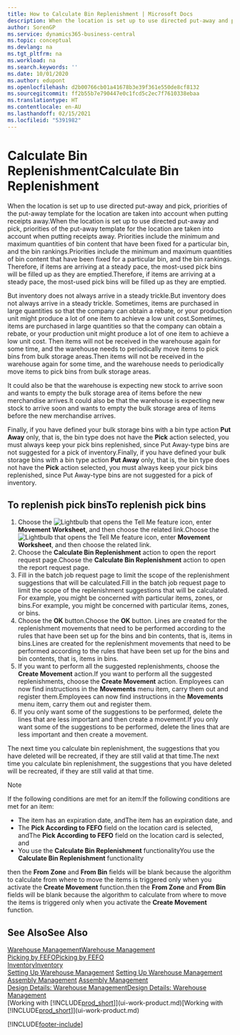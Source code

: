 ```yaml
---
title: How to Calculate Bin Replenishment | Microsoft Docs
description: When the location is set up to use directed put-away and pick, priorities of the put-away template for the location are taken into account when putting receipts away.
author: SorenGP
ms.service: dynamics365-business-central
ms.topic: conceptual
ms.devlang: na
ms.tgt_pltfrm: na
ms.workload: na
ms.search.keywords: ''
ms.date: 10/01/2020
ms.author: edupont
ms.openlocfilehash: d2b00766cb01a41678b3e39f361e550de8cf8132
ms.sourcegitcommit: ff2b55b7e790447e0c1fcd5c2ec7f7610338ebaa
ms.translationtype: HT
ms.contentlocale: en-AU
ms.lasthandoff: 02/15/2021
ms.locfileid: "5391982"
---
```

# <a name="calculate-bin-replenishment"></a><span data-ttu-id="c5aaf-103">Calculate Bin Replenishment</span><span class="sxs-lookup"><span data-stu-id="c5aaf-103">Calculate Bin Replenishment</span></span>
<span data-ttu-id="c5aaf-104">When the location is set up to use directed put-away and pick, priorities of the put-away template for the location are taken into account when putting receipts away.</span><span class="sxs-lookup"><span data-stu-id="c5aaf-104">When the location is set up to use directed put-away and pick, priorities of the put-away template for the location are taken into account when putting receipts away.</span></span> <span data-ttu-id="c5aaf-105">Priorities include the minimum and maximum quantities of bin content that have been fixed for a particular bin, and the bin rankings.</span><span class="sxs-lookup"><span data-stu-id="c5aaf-105">Priorities include the minimum and maximum quantities of bin content that have been fixed for a particular bin, and the bin rankings.</span></span> <span data-ttu-id="c5aaf-106">Therefore, if items are arriving at a steady pace, the most-used pick bins will be filled up as they are emptied.</span><span class="sxs-lookup"><span data-stu-id="c5aaf-106">Therefore, if items are arriving at a steady pace, the most-used pick bins will be filled up as they are emptied.</span></span>  

<span data-ttu-id="c5aaf-107">But inventory does not always arrive in a steady trickle.</span><span class="sxs-lookup"><span data-stu-id="c5aaf-107">But inventory does not always arrive in a steady trickle.</span></span> <span data-ttu-id="c5aaf-108">Sometimes, items are purchased in large quantities so that the company can obtain a rebate, or your production unit might produce a lot of one item to achieve a low unit cost.</span><span class="sxs-lookup"><span data-stu-id="c5aaf-108">Sometimes, items are purchased in large quantities so that the company can obtain a rebate, or your production unit might produce a lot of one item to achieve a low unit cost.</span></span> <span data-ttu-id="c5aaf-109">Then items will not be received in the warehouse again for some time, and the warehouse needs to periodically move items to pick bins from bulk storage areas.</span><span class="sxs-lookup"><span data-stu-id="c5aaf-109">Then items will not be received in the warehouse again for some time, and the warehouse needs to periodically move items to pick bins from bulk storage areas.</span></span>  

<span data-ttu-id="c5aaf-110">It could also be that the warehouse is expecting new stock to arrive soon and wants to empty the bulk storage area of items before the new merchandise arrives.</span><span class="sxs-lookup"><span data-stu-id="c5aaf-110">It could also be that the warehouse is expecting new stock to arrive soon and wants to empty the bulk storage area of items before the new merchandise arrives.</span></span>  

<span data-ttu-id="c5aaf-111">Finally, if you have defined your bulk storage bins with a bin type action **Put Away** only, that is, the bin type does not have the **Pick** action selected, you must always keep your pick bins replenished, since Put Away-type bins are not suggested for a pick of inventory.</span><span class="sxs-lookup"><span data-stu-id="c5aaf-111">Finally, if you have defined your bulk storage bins with a bin type action **Put Away** only, that is, the bin type does not have the **Pick** action selected, you must always keep your pick bins replenished, since Put Away-type bins are not suggested for a pick of inventory.</span></span>  

## <a name="to-replenish-pick-bins"></a><span data-ttu-id="c5aaf-112">To replenish pick bins</span><span class="sxs-lookup"><span data-stu-id="c5aaf-112">To replenish pick bins</span></span>  
1.  <span data-ttu-id="c5aaf-113">Choose the ![Lightbulb that opens the Tell Me feature](media/ui-search/search_small.png "Tell me what you want to do") icon, enter **Movement Worksheet**, and then choose the related link.</span><span class="sxs-lookup"><span data-stu-id="c5aaf-113">Choose the ![Lightbulb that opens the Tell Me feature](media/ui-search/search_small.png "Tell me what you want to do") icon, enter **Movement Worksheet**, and then choose the related link.</span></span>  
2.  <span data-ttu-id="c5aaf-114">Choose the **Calculate Bin Replenishment** action to open the report request page.</span><span class="sxs-lookup"><span data-stu-id="c5aaf-114">Choose the **Calculate Bin Replenishment** action to open the report request page.</span></span>  
3.  <span data-ttu-id="c5aaf-115">Fill in the batch job request page to limit the scope of the replenishment suggestions that will be calculated.</span><span class="sxs-lookup"><span data-stu-id="c5aaf-115">Fill in the batch job request page to limit the scope of the replenishment suggestions that will be calculated.</span></span> <span data-ttu-id="c5aaf-116">For example, you might be concerned with particular items, zones, or bins.</span><span class="sxs-lookup"><span data-stu-id="c5aaf-116">For example, you might be concerned with particular items, zones, or bins.</span></span>  
4.  <span data-ttu-id="c5aaf-117">Choose the **OK** button.</span><span class="sxs-lookup"><span data-stu-id="c5aaf-117">Choose the **OK** button.</span></span> <span data-ttu-id="c5aaf-118">Lines are created for the replenishment movements that need to be performed according to the rules that have been set up for the bins and bin contents, that is, items in bins.</span><span class="sxs-lookup"><span data-stu-id="c5aaf-118">Lines are created for the replenishment movements that need to be performed according to the rules that have been set up for the bins and bin contents, that is, items in bins.</span></span>  
5.  <span data-ttu-id="c5aaf-119">If you want to perform all the suggested replenishments, choose the **Create Movement** action.</span><span class="sxs-lookup"><span data-stu-id="c5aaf-119">If you want to perform all the suggested replenishments, choose the **Create Movement** action.</span></span> <span data-ttu-id="c5aaf-120">Employees can now find instructions in the **Movements** menu item, carry them out and register them.</span><span class="sxs-lookup"><span data-stu-id="c5aaf-120">Employees can now find instructions in the **Movements** menu item, carry them out and register them.</span></span>  
6.  <span data-ttu-id="c5aaf-121">If you only want some of the suggestions to be performed, delete the lines that are less important and then create a movement.</span><span class="sxs-lookup"><span data-stu-id="c5aaf-121">If you only want some of the suggestions to be performed, delete the lines that are less important and then create a movement.</span></span>  

<span data-ttu-id="c5aaf-122">The next time you calculate bin replenishment, the suggestions that you have deleted will be recreated, if they are still valid at that time.</span><span class="sxs-lookup"><span data-stu-id="c5aaf-122">The next time you calculate bin replenishment, the suggestions that you have deleted will be recreated, if they are still valid at that time.</span></span>  

> [!NOTE]  
>  <span data-ttu-id="c5aaf-123">If the following conditions are met for an item:</span><span class="sxs-lookup"><span data-stu-id="c5aaf-123">If the following conditions are met for an item:</span></span>  
>   
>  -   <span data-ttu-id="c5aaf-124">The item has an expiration date, and</span><span class="sxs-lookup"><span data-stu-id="c5aaf-124">The item has an expiration date, and</span></span>  
> -   <span data-ttu-id="c5aaf-125">The **Pick According to FEFO** field on the location card is selected, and</span><span class="sxs-lookup"><span data-stu-id="c5aaf-125">The **Pick According to FEFO** field on the location card is selected, and</span></span>  
> -   <span data-ttu-id="c5aaf-126">You use the **Calculate Bin Replenishment** functionality</span><span class="sxs-lookup"><span data-stu-id="c5aaf-126">You use the **Calculate Bin Replenishment** functionality</span></span>  
>   
>  <span data-ttu-id="c5aaf-127">then the **From Zone** and **From Bin** fields will be blank because the algorithm to calculate from where to move the items is triggered only when you activate the **Create Movement** function.</span><span class="sxs-lookup"><span data-stu-id="c5aaf-127">then the **From Zone** and **From Bin** fields will be blank because the algorithm to calculate from where to move the items is triggered only when you activate the **Create Movement** function.</span></span>  

## <a name="see-also"></a><span data-ttu-id="c5aaf-128">See Also</span><span class="sxs-lookup"><span data-stu-id="c5aaf-128">See Also</span></span>  
[<span data-ttu-id="c5aaf-129">Warehouse Management</span><span class="sxs-lookup"><span data-stu-id="c5aaf-129">Warehouse Management</span></span>](warehouse-manage-warehouse.md)  
[<span data-ttu-id="c5aaf-130">Picking by FEFO</span><span class="sxs-lookup"><span data-stu-id="c5aaf-130">Picking by FEFO</span></span>](warehouse-picking-by-fefo.md)  
[<span data-ttu-id="c5aaf-131">Inventory</span><span class="sxs-lookup"><span data-stu-id="c5aaf-131">Inventory</span></span>](inventory-manage-inventory.md)  
<span data-ttu-id="c5aaf-132">[Setting Up Warehouse Management](warehouse-setup-warehouse.md)   </span><span class="sxs-lookup"><span data-stu-id="c5aaf-132">[Setting Up Warehouse Management](warehouse-setup-warehouse.md)   </span></span>  
<span data-ttu-id="c5aaf-133">[Assembly Management](assembly-assemble-items.md)  </span><span class="sxs-lookup"><span data-stu-id="c5aaf-133">[Assembly Management](assembly-assemble-items.md)  </span></span>  
[<span data-ttu-id="c5aaf-134">Design Details: Warehouse Management</span><span class="sxs-lookup"><span data-stu-id="c5aaf-134">Design Details: Warehouse Management</span></span>](design-details-warehouse-management.md)  
<span data-ttu-id="c5aaf-135">[Working with [!INCLUDE[prod_short](includes/prod_short.md)]](ui-work-product.md)</span><span class="sxs-lookup"><span data-stu-id="c5aaf-135">[Working with [!INCLUDE[prod_short](includes/prod_short.md)]](ui-work-product.md)</span></span>


[!INCLUDE[footer-include](includes/footer-banner.md)]
